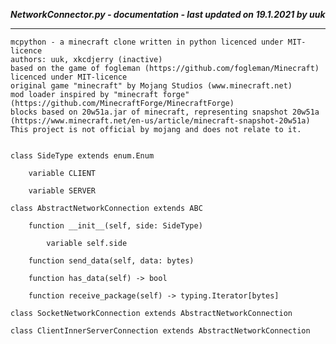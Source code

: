 ***NetworkConnector.py - documentation - last updated on 19.1.2021 by uuk***
___

    mcpython - a minecraft clone written in python licenced under MIT-licence
    authors: uuk, xkcdjerry (inactive)
    based on the game of fogleman (https://github.com/fogleman/Minecraft) licenced under MIT-licence
    original game "minecraft" by Mojang Studios (www.minecraft.net)
    mod loader inspired by "minecraft forge" (https://github.com/MinecraftForge/MinecraftForge)
    blocks based on 20w51a.jar of minecraft, representing snapshot 20w51a
    (https://www.minecraft.net/en-us/article/minecraft-snapshot-20w51a)
    This project is not official by mojang and does not relate to it.


    class SideType extends enum.Enum

        variable CLIENT

        variable SERVER

    class AbstractNetworkConnection extends ABC

        function __init__(self, side: SideType)

            variable self.side

        function send_data(self, data: bytes)

        function has_data(self) -> bool

        function receive_package(self) -> typing.Iterator[bytes]

    class SocketNetworkConnection extends AbstractNetworkConnection

    class ClientInnerServerConnection extends AbstractNetworkConnection